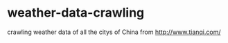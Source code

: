 # weather-data-crawling
crawling weather data of all the citys of China from http://www.tianqi.com/


